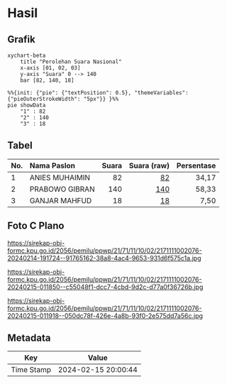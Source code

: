 # Hasil

## Grafik

```mermaid
xychart-beta
    title "Perolehan Suara Nasional"
    x-axis [01, 02, 03]
    y-axis "Suara" 0 --> 140
    bar [82, 140, 18]
```

```mermaid
%%{init: {"pie": {"textPosition": 0.5}, "themeVariables": {"pieOuterStrokeWidth": "5px"}} }%%
pie showData
    "1" : 82
    "2" : 140
    "3" : 18
```

## Tabel

| No. | Nama Paslon    | Suara | Suara (raw) | Persentase |
|:--- |:-------------- | -----:| -----------:| ----------:|
| 1   | ANIES MUHAIMIN | 82    | [82][p-1]   | 34,17      |
| 2   | PRABOWO GIBRAN | 140   | [140][p-2]  | 58,33      |
| 3   | GANJAR MAHFUD  | 18    | [18][p-3]   | 7,50       |


[p-1]: https://github.com/gigit-pemilu/pemilu-2024/blob/main/pilpres/hitung-suara/sub/21-kepulauan-riau/sub/71-kota-batam/sub/11-sagulung/sub/1002-sungai-binti/sub/076-tps/sub/paslon-1.txt
[p-2]: https://github.com/gigit-pemilu/pemilu-2024/blob/main/pilpres/hitung-suara/sub/21-kepulauan-riau/sub/71-kota-batam/sub/11-sagulung/sub/1002-sungai-binti/sub/076-tps/sub/paslon-2.txt
[p-3]: https://github.com/gigit-pemilu/pemilu-2024/blob/main/pilpres/hitung-suara/sub/21-kepulauan-riau/sub/71-kota-batam/sub/11-sagulung/sub/1002-sungai-binti/sub/076-tps/sub/paslon-3.txt

## Foto C Plano

https://sirekap-obj-formc.kpu.go.id/2056/pemilu/ppwp/21/71/11/10/02/2171111002076-20240214-191724--91765162-38a8-4ac4-9653-931d6f575c1a.jpg

https://sirekap-obj-formc.kpu.go.id/2056/pemilu/ppwp/21/71/11/10/02/2171111002076-20240215-011850--c55048f1-dcc7-4cbd-9d2c-d77a0f36726b.jpg

https://sirekap-obj-formc.kpu.go.id/2056/pemilu/ppwp/21/71/11/10/02/2171111002076-20240215-011918--050dc78f-426e-4a8b-93f0-2e575dd7a56c.jpg


## Metadata

| Key        | Value               |
| ---------- | ------------------- |
| Time Stamp | 2024-02-15 20:00:44 |



